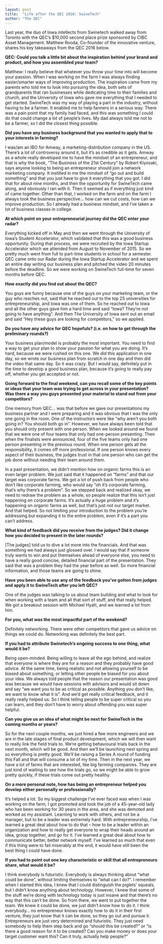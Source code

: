 ```yaml
---
layout: post
title:  "Life after the QEC 2016: SwineTech"
author: "The QEC"
---
```


Last year, the duo of Iowa intellects from Swinetech walked away from Toronto with the QEC’s $10,000  second place prize sponsored by CIBC Asset Management. Matthew Rooda, Co-founder of the innovative venture, shares his key takeaways from the QEC 2016 below.

**QEC: Could you talk a little bit about the inspiration behind your brand and product, and how you assembled your team?**

Matthew: I really believe that whatever you throw your time into will become your passion. When I was working on the farm I was always finding easier/smarter ways of improving production. The inspiration came from my parents who told me to look into pursuing the idea, both sets of grandparents that ran businesses while dedicating time to their families and church, and the University of Iowa who gave me everything that I needed to get started. SwineTech was my way of playing a part in the industry, without having to be a farmer. It enabled me to help farmers in a serious way. There was a pain point that my family had faced, and this was something I could do that could change a lot of people’s lives. My dad always told me not to be a farmer, so I did the closest thing possible.

**Did you have any business background that you wanted to apply that to your interests in farming?**

I was/am an IBO for Amway, a marketing-distribution company in the US.  There’s a lot of controversy around it, but it’s as credible as it gets. Amway as a whole really developed me to have the mindset of an entrepreneur, and that is why the book, “The Business of the 21st Century” by Robert Kiyosaki, says anyone looking to being an entrepreneur should join a network marketing company. It instilled in me the mindset of “go out and build something” and that you just have to give it everything that you got. I did that for about nine months, and then the opportunity for SwineTech came along, and obviously I ran with it. Then it seemed as if everything just kind of came together. Other than that, I worked on the farm and on the farm I always took the business perspective… how can we cut costs, how can we improve production. So I already had a business mindset, and I’ve taken a lot of business classes in college.

**At which point on your entrepreneurial journey did the QEC enter your radar?**

Everything kicked off in May and then we went through the University of Iowa’s Student Accelerator, which validated that this was a good business opportunity. During that process, we were recruited by the Iowa Startup Accelerator which we attended from August to November of 2015. So we pretty much went from full to part-time students in school for a semester. QEC came onto our Radar during the Iowa Startup Accelerator and we spent an entire day writing our business plan and pitched the video 20 minutes before the deadline. So we were working on SwineTech full-time for seven months before QEC.

**How exactly did you find out about the QEC?**

You guys are funny because one of the guys on your marketing team, or the guy who reaches out, said that he reached out to the top 25 universities for entrepreneurship, and Iowa was one of them. So he reached out to Iowa and all the other guys gave him a hard time and said “Iowa? They’re not going to have anything”. And then The University of Iowa sent out an email and said “Hey these guys are looking for competitors,” so we applied.

**Do you have any advice for QEC hopefuls? (i.e. on how to get through the preliminary rounds?)**

Your business plan/model is probably the most important. You need to find a way to get your plan to show your passion for what you are doing. It’s hard, because we were rushed on this one. We did this application in one day, so we wrote our business plan from scratch in one day and then did the video that same day. So it was crazy. But I would say, definitely put in the time to develop a good business plan, because it’s going to really pay off, whether you get accepted or not.

**Going forward to the final weekend, can you recall some of the key points or ideas that your team was trying to get across in your presentation? Was there a way you guys presented your material to stand out from your competitors?**

One memory from QEC… was that before we gave our presentations my business partner and I were preparing and it was obvious that I was the only one going in the room. One of the instructors were like “why aren’t you both going in? You should both go in”. However, we have always been told that you should only present with one person. When we looked around we found that we were one of four teams that only had one-person presenting. Then when the finalists were announced, four of the five teams only had one person presenting in the previous round. When one person gets all the responsibility, it comes off more professional. If one person knows every aspect of their business, the judges trust in that one person who can get the job done without needing their team around them.

In a past presentation, we didn’t mention how on organic farms this is an even larger problem. We just said that it happened on “farms” and that our target was corporate farms. We got a lot of push back from people who don’t like corporate farming, who would say “oh it’s corporate farming, that’s why there’s a problem”. So we stepped back and realized okay, we need to redraw the problem as a whole, so people realize that this isn’t just happening on corporate farms. It’s actually a huge problem and it’s happening on organic farms as well, but that’s just not our target market. And that helped. So not limiting your introduction to the problem you’re addressing but expanding it to the entire problem, even if it’s a part you can’t address.

**What kind of feedback did you receive from the judges? Did it change how you decided to present in the later rounds?**

[The judges] told us to dive a lot more into the financials. And that was something we had always just glossed over. I would say that if someone truly wants to win and put themselves ahead of everyone else, you need to have a really good concise, detailed financial part of the presentation. They said that was a problem they had the year before as well. So more financial information, and those teams are going to shine.

**Have you been able to use any of the feedback you’ve gotten from judges and apply it to SwineTech after you left QEC?**

One of the judges was talking to us about team building and what to look for when working with a team and all that sort of stuff, and that really helped. We got a breakout session with Michael Hyatt, and we learned a lot from him.

**For you, what was the most impactful part of the weekend?**

Definitely networking. There were other competitors that gave us advice on things we could do. Networking was definitely the best part.

**If you had to attribute Swinetech’s ongoing success to one thing, what would it be?**

Being open-minded. Being willing to leave all the ego behind, and realize that everyone is where they are for a reason and they probably have good advice. At the same time, being realistic and not allowing yourself to be biased about something, or letting other people be biased for you about your idea. We always told people that the reason our presentation was good was because we would have sessions with advisors and would sit down and say “we want you to be as critical as possible. Anything you don’t like, we want to know what it is”. And we’d get really critical feedback, and it really really helped us. So I think telling people to be super critical so you can learn, and they don’t have to worry about offending you was super helpful.

**Can you give us an idea of what might be next for SwineTech in the coming months or years?**

So for the next couple months, we just hired a few more engineers and we are in the late stages of final product development, which we will then want to really link the field trials to. We’re getting behavioural trials back in the next month, which will be good. And then we’ll be launching next spring and so everything is pretty good. We’ll be raising a Series A round of funding this Fall and that will consume a lot of my time. Then in the next year, we have a lot of farms that are interested, like big farming companies. They are just kind of waiting to see how the trials go, so we might be able to grow pretty quickly, if these trials come out pretty healthy.

**On a more personal note, how has being an entrepreneur helped you develop either personally or professionally?**

It’s helped a lot. So my biggest challenge I’ve ever faced was when I was working on the farm, I got promoted and took the job of a 45-year-old lady who has been working for 30 years in the area, and she was demoted and worked as my assistant. Learning to work with others, and not be a manager, but to be a leader was extremely hard. With entrepreneurship, I’ve learned a great deal about how to do that – how to be a leader within an organization and how to really get everyone to wrap their heads around an idea, group together, and go for it. I’ve learned a great deal about how to communicate better, better network myself. I’ve learned so much that even if this thing were to fail miserably at the end, it would have still been the best thing I could have done.

**If you had to point out one key characteristic or skill that all entrepreneurs share, what would it be?**

I think everybody is futuristic. Everybody is always thinking about “what could be done”, without limiting themselves to “what can I do?”. I remember when I started this idea, I knew that I could distinguish the piglets’ squeals, but I didn’t know anything about technology. However, I knew that some of the stuff we’re doing with technology today is just insane and that there’s no way that this can’t be done. So from there, we went to put together the team. We knew it could be done, we just didn’t know how to do it. I think everybody… no entrepreneur knows exactly how to do it in their first venture, they just know that it can be done, so they go out and pursue it.  Entrepreneurs are just very determined and futuristic. They just need somebody to help them step back and go “should this be created?” or “is there a good reason for it to be created? Can you make money or does your target customer want this? Can it truly, actually help people?”  
